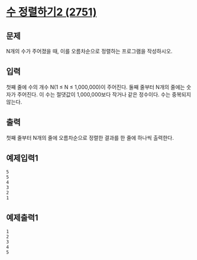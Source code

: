 # [수 정렬하기2 (2751)](https://www.acmicpc.net/problem/2751)

## 문제

N개의 수가 주어졌을 때, 이를 오름차순으로 정렬하는 프로그램을 작성하시오.

## 입력

첫째 줄에 수의 개수 N(1 ≤ N ≤ 1,000,000)이 주어진다. 둘째 줄부터 N개의 줄에는 숫자가 주어진다. 이 수는 절댓값이 1,000,000보다 작거나 같은 정수이다. 수는 중복되지 않는다.

## 출력
첫째 줄부터 N개의 줄에 오름차순으로 정렬한 결과를 한 줄에 하나씩 출력한다.

## 예제입력1

```plaintext
5
5
4
3
2
1
```

## 예제출력1

```plaintext
1
2
3
4
5
```
